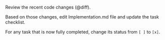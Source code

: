 Review the recent code changes (@diff).

Based on those changes, edit Implementation.md file and update the task checklist.

For any task that is now fully completed, change its status from `[ ]` to `[x]`.
